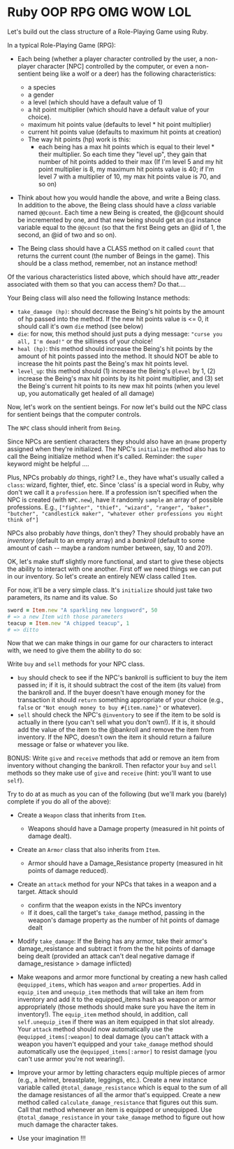 # Ruby OOP RPG OMG WOW LOL

Let's build out the class structure of a Role-Playing Game using Ruby.

In a typical Role-Playing Game (RPG):

* Each being (whether a player character controlled by the user, a non-player character [NPC] controlled by the computer, or even a non-sentient being like a wolf or a deer) has the following characteristics:
  - a species
  - a gender
  - a level (which should have a default value of 1)
  - a hit point multiplier (which should have a default value of your choice).
  - maximum hit points value (defaults to level * hit point multiplier)
  - current hit points value (defaults to maximum hit points at creation)
  - The way hit points (hp) work is this:
    * each being has a max hit points which is equal to their level * their multiplier. So each time they "level up", they gain that number of hit points added to their max (If I'm level 5 and my hit point multiplier is 8, my maximum hit points value is 40; if I'm level 7 with a multiplier of 10, my max hit points value is 70, and so on)

* Think about how you would handle the above, and write a Being class. In addition to the above, the Being class should have a *class* variable named `@@count`. Each time a new Being is created, the @@count should be incremented by one, and that new being should get an `@id` instance variable equal to the `@@count` (so that the first Being gets an @id of 1, the second, an @id of two and so on).

* The Being class should have a CLASS method on it called `count` that returns the current count (the number of Beings in the game). This should be a class method, remember, not an instance method!

Of the various characteristics listed above, which should have attr_reader associated with them so that you can access them? Do that....

Your Being class will also need the following Instance methods:
  * `take_damage (hp)`: should decrease the Being's hit points by the amount of hp passed into the method. If the new hit points value is <= 0, it should call it's own `die` method (see below)
  * `die`: for now, this method should just puts a dying message: `"curse you all, I'm dead!"` or the silliness of your choice!
  * `heal (hp)`: this method should increase the Being's hit points by the amount of hit points passed into the method. It should NOT be able to increase the hit points past the Being's max hit points level.
  * `level_up`: this method should (1) increase the Being's `@level` by 1, (2) increase the Being's max hit points by its hit point multiplier, and (3) set the Being's current hit points to its new max hit points (when you level up, you automatically get healed of all damage)

Now, let's work on the sentient beings. For now let's build out the NPC class for sentient beings that the computer controls.

The `NPC` class should inherit from `Being`.

Since NPCs are sentient characters they should also have an `@name` property assigned when they're initialized. The NPC's `initialize` method also has to call the Being initialize method when it's called. Reminder: the `super` keyword might be helpful ....

Plus, NPCs probably *do* things, right? I.e., they have what's usually called a `class`: wizard, fighter, thief, etc. Since 'class' is a special word in Ruby, why don't we call it a `profession` here. If a profession isn't specified when the NPC is created (with `NPC.new`), have it randomly `sample` an array of possible professions. E.g., `["fighter", "thief", "wizard", "ranger", "baker", "butcher", "candlestick maker", "whatever other professions you might think of"]`

NPCs also probably *have* things, don't they? They should probably have an *inventory* (default to an empty array) and a *bankroll* (default to some amount of cash -- maybe a random number between, say, 10 and 20?).

OK, let's make stuff slightly more functional, and start to give these objects the ability to interact with one another. First off we need things we can put in our inventory. So let's create an entirely NEW class called `Item`.

For now, it'll be a very simple class. It's `initialize` should just take two parameters, its name and its value. So
```ruby
sword = Item.new "A sparkling new longsword", 50
# => a new Item with those parameters
teacup = Item.new "A chipped teacup", 1
# => ditto
```

Now that we can make things in our game for our characters to interact with, we need to give them the ability to do so:

Write `buy` and `sell` methods for your NPC class.
  * `buy` should check to see if the NPC's bankroll is sufficient to buy the item passed in; if it is, it should subtract the cost of the item (its value) from the bankroll and. If the buyer doesn't have enough money for the transaction it should `return` something appropriate of your choice (e.g., `false` or `"Not enough money to buy #{item.name}"` or whatever).
  * `sell` should check the NPC's `@inventory` to see if the item to be sold is actually in there (you can't sell what you don't own!). If it is, it should add the value of the item to the @bankroll and remove the item from inventory. If the NPC, doesn't own the item it should return a failure message or false or whatever you like.

BONUS: Write `give` and `receive` methods that add or remove an item from inventory without changing the bankroll. Then refactor your `buy` and `sell` methods so they make use of `give` and `receive` (hint: you'll want to use `self`).

Try to do at as much as you can of the following (but we'll mark you (barely) complete if you do all of the above):

* Create a `Weapon` class that inherits from `Item`.
  - Weapons should have a Damage property (measured in hit points of damage dealt).

* Create an `Armor` class that also inherits from `Item`.
  - Armor should have a Damage_Resistance property (measured in hit points of damage reduced).

* Create an `attack` method for your NPCs that takes in a weapon and a target. Attack should  
  - confirm that the weapon exists in the NPCs inventory
  - If it does, call the target's `take_damage` method, passing in the weapon's damage property as the number of hit points of damage dealt

* Modify `take_damage`: If the Being has any armor, take their armor's damage_resistance and subtract it from the the hit points of damage being dealt (provided an attack can't deal negative damage if damage_resistance > damage inflicted)

* Make weapons and armor more functional by creating a new hash called `@equipped_items`, which has `weapon` and `armor` properties. Add in `equip_item` and `unequip_item` methods that will take an item from inventory and add it to the equipped_items hash as weapon or armor appropriately (those methods should make sure you have the item in inventory!). The `equip_item` method should, in addition, call `self.unequip_item` if there was an item equipped in that slot already. Your `attack` method should now automatically use the `@equipped_items[:weapon]` to deal damage (you can't attack with a weapon you haven't equipped and your `take_damage` method should automatically use the `@equipped_items[:armor]` to resist damage (you can't use armor you're not wearing!).

* Improve your armor by letting characters equip multiple pieces of armor (e.g., a helmet, breastplate, leggings, etc.). Create a new instance variable called `@total_damage_resistance` which is equal to the sum of all the damage resistances of all the armor that's equipped. Create a new method called `calculate_damage_resistance` that figures out this sum. Call that method whenever an item is equipped or unequipped. Use `@total_damage_resistance` in your `take_damage` method to figure out how much damage the character takes.

* Use your imagination !!!
